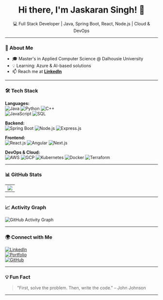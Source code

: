 <h1 align="center">Hi there, I'm Jaskaran Singh! 👋</h1>  
<p align="center">
  💻 Full Stack Developer | Java, Spring Boot, React, Node.js | Cloud & DevOps  
</p>  

---

### 🚀 About Me  
- 🎓 Master's in Applied Computer Science @ Dalhousie University  
- 💡 Learning: Azure & AI-based solutions  
- 📫 Reach me at **[LinkedIn](https://www.linkedin.com/in/jaskaran-singh-ab6491144/)**  

---

### 🛠️ Tech Stack  
**Languages:**  
![Java](https://img.shields.io/badge/Java-%23ED8B00.svg?style=flat&logo=openjdk&logoColor=white)
![Python](https://img.shields.io/badge/Python-%233776AB.svg?style=flat&logo=python&logoColor=white)
![C++](https://img.shields.io/badge/C%2B%2B-%2300599C.svg?style=flat&logo=c%2B%2B&logoColor=white)  
![JavaScript](https://img.shields.io/badge/JavaScript-%23F7DF1E.svg?style=flat&logo=javascript&logoColor=black)
![SQL](https://img.shields.io/badge/SQL-%230075D6.svg?style=flat&logo=postgresql&logoColor=white)

**Backend:**  
![Spring Boot](https://img.shields.io/badge/Spring_Boot-%236DB33F.svg?style=flat&logo=spring&logoColor=white)
![Node.js](https://img.shields.io/badge/Node.js-%23339933.svg?style=flat&logo=node.js&logoColor=white)
![Express.js](https://img.shields.io/badge/Express.js-%23000000.svg?style=flat&logo=express&logoColor=white)

**Frontend:**  
![React.js](https://img.shields.io/badge/React.js-%2361DAFB.svg?style=flat&logo=react&logoColor=black)
![Angular](https://img.shields.io/badge/Angular-%23DD0031.svg?style=flat&logo=angular&logoColor=white)
![Next.js](https://img.shields.io/badge/Next.js-%23000000.svg?style=flat&logo=next.js&logoColor=white)

**DevOps & Cloud:**  
![AWS](https://img.shields.io/badge/AWS-%23FF9900.svg?style=flat&logo=amazonaws&logoColor=white)
![GCP](https://img.shields.io/badge/GCP-%234285F4.svg?style=flat&logo=googlecloud&logoColor=white)
![Kubernetes](https://img.shields.io/badge/Kubernetes-%23326CE5.svg?style=flat&logo=kubernetes&logoColor=white)
![Docker](https://img.shields.io/badge/Docker-%230db7ed.svg?style=flat&logo=docker&logoColor=white)
![Terraform](https://img.shields.io/badge/Terraform-%235835CC.svg?style=flat&logo=terraform&logoColor=white)

---

### 📊 GitHub Stats  
<table>
  <tr>
    <td>
      <img src="https://github-readme-stats.vercel.app/api?username=Jaskaran762&show_icons=true&theme=tokyonight" />
    </td>
  </tr>
</table>

---

### 📈 Activity Graph  
![GitHub Activity Graph](https://github-readme-activity-graph.vercel.app/graph?username=Jaskaran762&theme=tokyo-night)

---

### 🌍 Connect with Me  
[![LinkedIn](https://img.shields.io/badge/LinkedIn-Profile-blue?style=flat&logo=linkedin)](https://www.linkedin.com/in/jaskaran-singh-ab6491144/)  
[![Portfolio](https://img.shields.io/badge/Portfolio-Website-orange?style=flat)](https://jaskaran-singh.vercel.app/)  
[![GitHub](https://img.shields.io/badge/GitHub-Profile-black?style=flat&logo=github)](https://github.com/Jaskaran762)  

---

### 💡 Fun Fact  
> "First, solve the problem. Then, write the code." – John Johnson  

---

